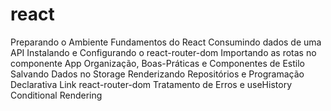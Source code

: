 # react

Preparando o Ambiente
Fundamentos do React
Consumindo dados de uma API
Instalando e Configurando o react-router-dom
Importando as rotas no componente App
Organização, Boas-Práticas e Componentes de Estilo
Salvando Dados no Storage
Renderizando Repositórios e Programação Declarativa
Link react-router-dom
Tratamento de Erros e useHistory
Conditional Rendering

